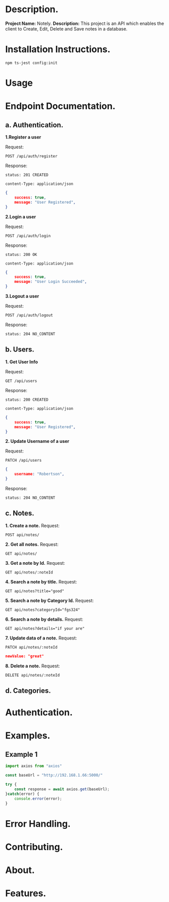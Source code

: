 # Description.
**Project Name:** Notely.
**Description:** This project is an API which enables the client to Create, Edit, Delete and Save notes in a database.

# Installation Instructions.

```shell
npm ts-jest config:init
```

# Usage

# Endpoint Documentation.

## a. Authentication.

**1.Register a user**

Request: 
```http
POST /api/auth/register
```


Response:

    status: 201 CREATED

    content-Type: application/json
```json
{
    success: true,
    message: "User Registered",
}

```

**2.Login a user**

Request: 
``` 
POST /api/auth/login
```


Response:

    status: 200 OK
    
    content-Type: application/json
```json
{
    success: true,
    message: "User Login Succeeded",
}

```

**3.Logout a user**

Request: 
``` 
POST /api/auth/logout
```
Response:
    
    status: 204 NO_CONTENT



## b. Users.
**1. Get User Info**

Request: 
```http
GET /api/users
```


Response:

    status: 200 CREATED

    content-Type: application/json
```json
{
    success: true,
    message: "User Registered",
}
```
**2. Update Username of a user**

Request: 
```http
PATCH /api/users
```
```json
{
    username: "Robertson",
}
```

Response:

    status: 204 NO_CONTENT

   
## c. Notes.
**1. Create a note.**
Request:
```http
POST api/notes/
```

**2. Get all notes.**
Request:
```http
GET api/notes/
```

**3. Get a note by Id.**
Request:
```http
GET api/notes/:noteId
```

**4. Search a note by title.**
Request:
```http
GET api/notes?title="good"
```

**5. Search a note by Category Id.**
Request:
```http
GET api/notes?categoryId="fgs324"
```

**6. Search a note by details.**
Request:
```http
GET api/notes?details="if your are"
```

**7. Update data of a note.**
Request:
```http
PATCH api/notes/:noteId
```
```json
newValue: "great"
```

**8. Delete a note.**
Request:
```http
DELETE api/notes/:noteId
```

## d. Categories.









# Authentication.

# Examples.

## Example 1
```Javascript
import axios from "axios"

const baseUrl = "http://192.168.1.66:5000/"

try {
    const response = await axios.get(baseUrl);
}catch(error) {
    console.error(error);
}

```


# Error Handling.

# Contributing.

# About.

# Features.

